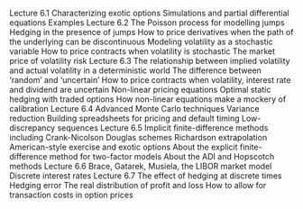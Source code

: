 Lecture 6.1
Characterizing exotic options
Simulations and partial differential equations
Examples
Lecture 6.2
The Poisson process for modelling jumps
Hedging in the presence of jumps
How to price derivatives when the path of the underlying can be discontinuous
Modeling volatility as a stochastic variable
How to price contracts when volatility is stochastic
The market price of volatility risk
Lecture 6.3
The relationship between implied volatility and actual volatility in a deterministic world
The difference between ‘random’ and ‘uncertain’
How to price contracts when volatility, interest rate and dividend are uncertain
Non-linear pricing equations
Optimal static hedging with traded options
How non-linear equations make a mockery of calibration
Lecture 6.4
Advanced Monte Carlo techniques
Variance reduction
Building spreadsheets for pricing and default timing
Low-discrepancy sequences
Lecture 6.5
Implicit finite-difference methods including Crank-Nicolson
Douglas schemes
Richardson extrapolation
American-style exercise and exotic options
About the explicit finite-difference method for two-factor models
About the ADI and Hopscotch methods
Lecture 6.6
Brace, Gatarek, Musiela, the LIBOR market model
Discrete interest rates
Lecture 6.7
The effect of hedging at discrete times
Hedging error
The real distribution of profit and loss
How to allow for transaction costs in option prices
